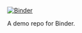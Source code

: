 [![Binder](https://mybinder.org/badge_logo.svg)](https://mybinder.org/v2/gh/my-first-binder/HEAD)

A demo repo for Binder.
